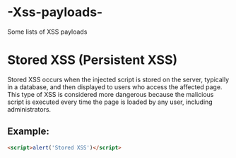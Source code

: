 # -Xss-payloads-
Some  lists of XSS payloads
# Stored XSS (Persistent XSS)

Stored XSS occurs when the injected script is stored on the server, typically in a database, and then displayed to users who access the affected page. This type of XSS is considered more dangerous because the malicious script is executed every time the page is loaded by any user, including administrators.

## Example:

```html
<script>alert('Stored XSS')</script>

